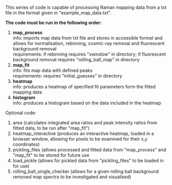 This series of code is capable of processing Raman mapping data from a txt file in the format given in "example_map_data.txt". 

**The code must be run in the following order:**
1. **map_process**  
   info: imports map data from txt file and stores in accessible format and allows for normalisation, rebinning, cosmic-ray removal and fluorescent background removal  
   requirements: if rebinning requires "xwindow" in directory; if fluorescent background removal requires "rolling_ball_map" in directory
3. **map_fit**  
   info: fits map data with defined peaks  
   requirements: requires "initial_guesses" in directory
5. **heatmap**  
   info: produces a heatmap of specified fit parameters form the fitted mapping data  
6. **histogram**  
   info: produces a histogram based on the data included in the heatmap  

Optional code: 
1. area (calculates integrated area ratios and peak intensity ratios from fitted data, to be run after "map_fit")
2. heatmap_interactive (produces an interactive heatmap, loaded in a browser window, allowing for pixels to be examined for their x,y coordinates)
3. pickling_files (allows processed and fitted data from "map_process" and "map_fit" to be stored for future use
4. load_pickle (allows for pickled data from "pickling_files" to be loaded in for use)
5. rolling_ball_single_checker (allows for a given rolling ball background removed map spectra to be investigated and visualised)
